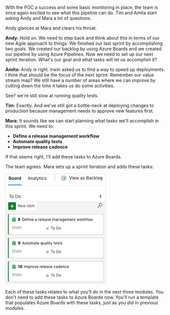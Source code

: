 With the POC a success and some basic monitoring in place, the team is once again excited to see what this pipeline can do. Tim and Amita start asking Andy and Mara a lot of questions. 

Andy glances at Mara and clears his throat.

**Andy:** Hold on. We need to step back and think about this in terms of our new Agile approach to things. We finished our last sprint by accomplishing two goals. We created our backlog by using Azure Boards and we created our pipeline by using Azure Pipelines. Now we need to set up our next sprint iteration. What's our goal and what tasks will let us accomplish it?

**Amita:** Andy is right. Irwin asked us to find a way to speed up deployments. I think that should be the focus of the next sprint. Remember our value stream map? We still have a number of areas where we can improve by cutting down the time it takes us do some activities.

<!-- TODO: Show screenshot of VSM -->

See? we're still slow at running quality tests.

**Tim:** Exactly. And we've still got a bottle-neck at deploying changes to production because management needs to approve new features first.

**Mara:** It sounds like we can start planning what tasks we'll accomplish in this sprint. We need to:

- **Define a release management workflow**
- **Automate quality tests**
- **Improve release cadence**

If that seems right, I'll add these tasks to Azure Boards.

The team agrees. Mara sets up a sprint iteration and adds these tasks:

![Azure Board showing the tasks for this sprint](../media/8-board-with-issues.png)

Each of these tasks relates to what you'll do in the next three modules. You don't need to add these tasks to Azure Boards now. You'll run a template that populates Azure Boards with these tasks, just as you did in previous modules.